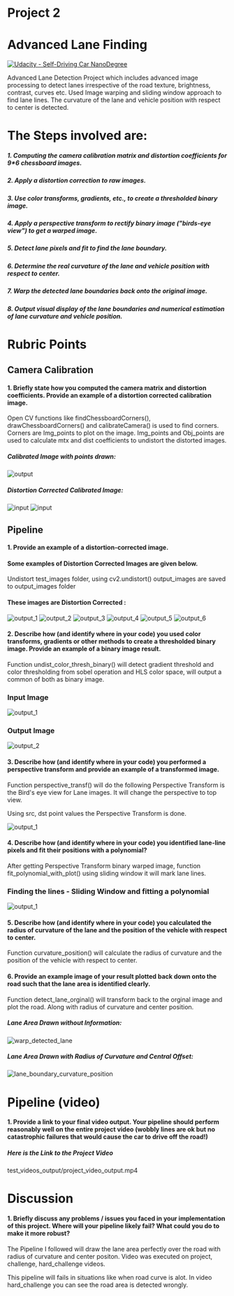 # Project 2

# Advanced Lane Finding 

[![Udacity - Self-Driving Car NanoDegree](https://s3.amazonaws.com/udacity-sdc/github/shield-carnd.svg)](http://www.udacity.com/drive)

Advanced Lane Detection Project which includes advanced image processing to detect lanes irrespective of the road texture, brightness, contrast, curves etc. Used Image warping and sliding window approach to find  lane lines.  The curvature of the lane and vehicle position with respect to center is detected.

# The Steps involved are:

##### 1. Computing the camera calibration matrix and distortion coefficients for 9*6 chessboard images. 
##### 2. Apply a distortion correction to raw images.
##### 3. Use color transforms, gradients, etc., to create a thresholded binary image.
##### 4. Apply a perspective transform to rectify binary image ("birds-eye view") to get a warped image.
##### 5. Detect lane pixels and fit to find the lane boundary.
##### 6. Determine the real curvature of the lane and vehicle position with respect to center.
##### 7. Warp the detected lane boundaries back onto the original image.
##### 8. Output visual display of the lane boundaries and numerical estimation of lane curvature and vehicle position.

# Rubric Points

## Camera Calibration

#### 1. Briefly state how you computed the camera matrix and distortion coefficients. Provide an example of a distortion corrected calibration image.

 Open CV functions like findChessboardCorners(), drawChessboardCorners() and calibrateCamera() is used to find corners. Corners are Img_points to plot on the image. Img_points and Obj_points are used to calculate mtx and dist coefficients to undistort  the distorted images.
##### Calibrated Image with points drawn: 

![output](camera_cal_output/output_result_0.jpg)

##### Distortion Corrected Calibrated Image:

![input](distortion_not_corrected.jpg)
![input](distortion_corrected.jpg)





## Pipeline

#### 1. Provide an example of a distortion-corrected image.

#### Some examples of Distortion Corrected Images are given below.

Undistort test_images folder, using cv2.undistort() output_images are saved to output_images folder

#### These images are Distortion Corrected :

![output_1](output_images/test_images/test1.jpg)
![output_2](output_images/test_images/test2.jpg)
![output_3](output_images/test_images/test3.jpg)
![output_4](output_images/test_images/test4.jpg)
![output_5](output_images/test_images/test5.jpg)
![output_6](output_images/test_images/test6.jpg)


#### 2. Describe how (and identify where in your code) you used color transforms, gradients or other methods to create a thresholded binary image. Provide an example of a binary image result.

Function undist_color_thresh_binary() will detect gradient threshold and  color thresholding from  sobel operation and HLS color space, will output a common of both  as binary image.



### Input Image
![output_1](test_images/test1.jpg)

### Output Image
![output_2](color_gradient_thresholded.jpg)



#### 3. Describe how (and identify where in your code) you performed a perspective transform and provide an example of a transformed image.

Function perspective_transf() will do the following Perspective Transform is the Bird's eye view for Lane images. It will change the perspective to top view. 

Using src, dst point values the Perspective Transform is done. 	


![output_1](test_image_transformed_image.jpg)



#### 4. Describe how (and identify where in your code) you identified lane-line pixels and fit their positions with a polynomial?

After getting Perspective Transform binary warped image, function fit_polynomial_with_plot() using sliding window it will mark lane lines.

### Finding the lines - Sliding Window and fitting a polynomial

![output_1](find_lane_pixels.jpg)


#### 5. Describe how (and identify where in your code) you calculated the radius of curvature of the lane and the position of the vehicle with respect to center.

Function curvature_position() will calculate the radius of curvature and the position of the vehicle with respect to center.

#### 6. Provide an example image of your result plotted back down onto the road such that the lane area is identified clearly.

Function detect_lane_orginal() will transform back to the orginal image and plot the road. Along with radius of curvature and center position. 

##### Lane Area Drawn without Information:

![warp_detected_lane](warp_detected_lane.jpg)

##### Lane Area Drawn with Radius of Curvature and Central Offset:

![lane_boundary_curvature_position](lane_boundary_curvature_position.jpg)


# Pipeline (video)

#### 1. Provide a link to your final video output. Your pipeline should perform reasonably well on the entire project video (wobbly lines are ok but no catastrophic failures that would cause the car to drive off the road!)

##### Here is the Link to the Project Video 
test_videos_output/project_video_output.mp4




# Discussion

#### 1. Briefly discuss any problems / issues you faced in your implementation of this project. Where will your pipeline likely fail? What could you do to make it more robust?

The Pipeline I followed will draw the lane area perfectly over the road with radius of curvature and center positon. Video was executed on project, challenge, hard_challenge videos.

This pipeline will fails in situations like when road curve is alot. In video hard_challenge you can see the road area is detected wrongly.